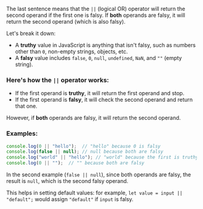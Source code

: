 The last sentence means that the `||` (logical OR) operator will return the second operand if the first one is falsy. If **both** operands are falsy, it will return the second operand (which is also falsy).

Let's break it down:

- A **truthy** value in JavaScript is anything that isn't falsy, such as numbers other than `0`, non-empty strings, objects, etc.
- A **falsy** value includes `false`, `0`, `null`, `undefined`, `NaN`, and `""` (empty string).

### Here's how the `||` operator works:

- If the first operand is **truthy**, it will return the first operand and stop.
- If the first operand is **falsy**, it will check the second operand and return that one.

However, if **both** operands are falsy, it will return the second operand.

### Examples:

```javascript
console.log(0 || "hello");  // "hello" because 0 is falsy
console.log(false || null); // null because both are falsy
console.log("world" || "hello"); // "world" because the first is truthy
console.log(0 || "");  // "" because both are falsy
```

In the second example (`false || null`), since both operands are falsy, the result is `null`, which is the second falsy operand.

This helps in setting default values: for example, `let value = input || "default";` would assign `"default"` if `input` is falsy.
